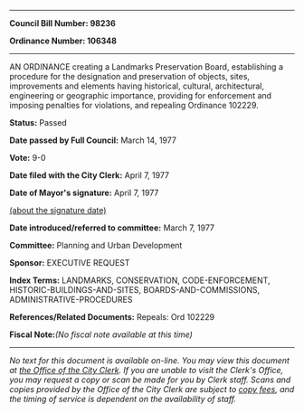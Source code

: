 

********

**Council Bill Number: 98236**
   
**Ordinance Number: 106348**
********

 AN ORDINANCE creating a Landmarks Preservation Board, establishing a procedure for the designation and preservation of objects, sites, improvements and elements having historical, cultural, architectural, engineering or geographic importance, providing for enforcement and imposing penalties for violations, and repealing Ordinance 102229.

**Status:** Passed
   
**Date passed by Full Council:** March 14, 1977
   
**Vote:** 9-0
   
**Date filed with the City Clerk:** April 7, 1977
   
**Date of Mayor's signature:** April 7, 1977
   
[(about the signature date)](/~public/approvaldate.htm)
   
   
   
**Date introduced/referred to committee:** March 7, 1977
   
**Committee:** Planning and Urban Development
   
**Sponsor:** EXECUTIVE REQUEST
   
   
**Index Terms:** LANDMARKS, CONSERVATION, CODE-ENFORCEMENT, HISTORIC-BUILDINGS-AND-SITES, BOARDS-AND-COMMISSIONS, ADMINISTRATIVE-PROCEDURES

**References/Related Documents:** Repeals: Ord 102229

**Fiscal Note:**_(No fiscal note available at this time)_
********

_No text for this document is available on-line. You may view this document at [the Office of the City Clerk](http://www.seattle.gov/leg/clerk/contactUs.htm). If you are unable to visit the Clerk's Office, you may request a copy or scan be made for you by Clerk staff. Scans and copies provided by the Office of the City Clerk are subject to [copy fees](http://clerk.seattle.gov/~public/clerkfees.htm), and the timing of service is dependent on the availability of staff._

